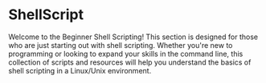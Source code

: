 # ShellScript
Welcome to the Beginner Shell Scripting! This section is designed for those who are just starting out with shell scripting. Whether you're new to programming or looking to expand your skills in the command line, this collection of scripts and resources will help you understand the basics of shell scripting in a Linux/Unix environment.
